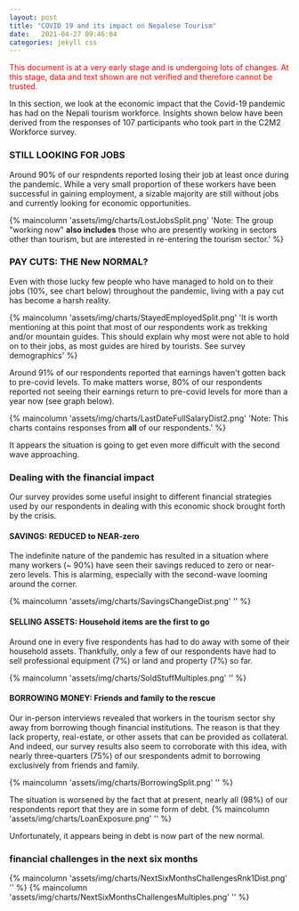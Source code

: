 ```yaml
---
layout: post
title: "COVID 19 and its impact on Nepalese Tourism"
date:   2021-04-27 09:46:04
categories: jekyll css
---
```


<span style="color:red;">This document is at a very early stage and is undergoing lots of changes. At this stage, data and text shown are not verified and therefore cannot be trusted.</span>

In this section, we look at the economic impact that the Covid-19 pandemic has had on the Nepali tourism workforce. Insights shown below have been derived from the responses of 107 participants who took part in the C2M2 Workforce survey.

### STILL LOOKING FOR JOBS
Around 90% of our respndents reported losing their job at least once during the pandemic. While a very small proportion of these workers have been successful in gaining employment, a sizable majority are still without jobs and currently looking for economic opportunities.

{% maincolumn 'assets/img/charts/LostJobsSplit.png' 'Note: The group "working now" **also includes** those who are presently working in sectors other than tourism, but are interested in re-entering the tourism sector.' %}

### PAY CUTS: THE New NORMAL?
Even with those lucky few people who have managed to hold on to their jobs (10%, see chart below) throughout the pandemic, living with a pay cut has become a harsh reality.

{% maincolumn 'assets/img/charts/StayedEmployedSplit.png' 'It is worth mentioning at this point that most of our respondents work as trekking and/or mountain guides. This should explain why most were not able to hold on to their jobs, as most guides are hired by tourists. See <a>survey demographics</a>' %}


Around 91% of our respondents reported that earnings haven't gotten back to pre-covid levels. To make matters worse, 80% of our respondents reported not seeing their earnings return to pre-covid levels for more than a year now (see graph below).

{% maincolumn 'assets/img/charts/LastDateFullSalaryDist2.png' 'Note: This charts contains responses from **all** of our respondents.' %}

It appears the situation is going to get even more difficult with the second wave approaching.


### Dealing with the financial impact

Our survey provides some useful insight to different financial strategies used by our respondents in dealing with this economic shock brought forth by the crisis.


#### SAVINGS: REDUCED to NEAR-zero

The indefinite nature of the pandemic has resulted in a situation where many workers (~ 90%) have seen their savings reduced to zero or near-zero levels. This is alarming, especially with the second-wave looming around the corner. 

{% maincolumn 'assets/img/charts/SavingsChangeDist.png' '' %}



#### SELLING ASSETS: Household items are the first to go

Around one in every five respondents has had to do away with some of their household assets. Thankfully, only a few of our respondents have had to sell professional equipment (7%) or land and property (7%) so far.

{% maincolumn 'assets/img/charts/SoldStuffMultiples.png' '' %}


#### BORROWING MONEY: Friends and family to the rescue

Our in-person interviews revealed that workers in the tourism sector shy away from borrowing though financial institutions. The reason is that they lack property, real-estate, or other assets that can be provided as collateral. And indeed, our survey results also seem to corroborate with this idea, with nearly three-quarters (75%) of our srespondents admit to borrowing exclusively from friends and family. 

{% maincolumn 'assets/img/charts/BorrowingSplit.png' '' %}

The situation is worsened by the fact that at present, nearly all (98%) of our respondents report that they are in some form of debt.
{% maincolumn 'assets/img/charts/LoanExposure.png' '' %}

Unfortunately, it appears being in debt is now part of the new normal.


### financial challenges in the next six months

{% maincolumn 'assets/img/charts/NextSixMonthsChallengesRnk1Dist.png' '' %}
{% maincolumn 'assets/img/charts/NextSixMonthsChallengesMultiples.png' '' %}
